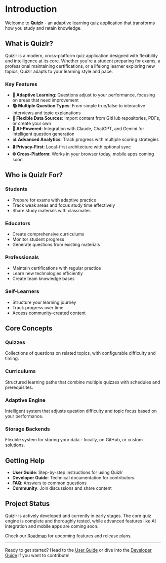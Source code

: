 # Introduction

Welcome to **Quizlr** - an adaptive learning quiz application that transforms how you study and retain knowledge.

## What is Quizlr?

Quizlr is a modern, cross-platform quiz application designed with flexibility and intelligence at its core. Whether you're a student preparing for exams, a professional maintaining certifications, or a lifelong learner exploring new topics, Quizlr adapts to your learning style and pace.

### Key Features

- **🧠 Adaptive Learning**: Questions adjust to your performance, focusing on areas that need improvement
- **📚 Multiple Question Types**: From simple true/false to interactive interviews and topic explanations
- **🔄 Flexible Data Sources**: Import content from GitHub repositories, PDFs, or create your own
- **🤖 AI-Powered**: Integration with Claude, ChatGPT, and Gemini for intelligent question generation
- **📊 Advanced Analytics**: Track progress with multiple scoring strategies
- **🔒 Privacy-First**: Local-first architecture with optional sync
- **🌐 Cross-Platform**: Works in your browser today, mobile apps coming soon

## Who is Quizlr For?

### Students
- Prepare for exams with adaptive practice
- Track weak areas and focus study time effectively
- Share study materials with classmates

### Educators
- Create comprehensive curriculums
- Monitor student progress
- Generate questions from existing materials

### Professionals
- Maintain certifications with regular practice
- Learn new technologies efficiently
- Create team knowledge bases

### Self-Learners
- Structure your learning journey
- Track progress over time
- Access community-created content

## Core Concepts

### Quizzes
Collections of questions on related topics, with configurable difficulty and timing.

### Curriculums
Structured learning paths that combine multiple quizzes with schedules and prerequisites.

### Adaptive Engine
Intelligent system that adjusts question difficulty and topic focus based on your performance.

### Storage Backends
Flexible system for storing your data - locally, on GitHub, or custom solutions.

## Getting Help

- **User Guide**: Step-by-step instructions for using Quizlr
- **Developer Guide**: Technical documentation for contributors
- **FAQ**: Answers to common questions
- **Community**: Join discussions and share content

## Project Status

Quizlr is actively developed and currently in early stages. The core quiz engine is complete and thoroughly tested, while advanced features like AI integration and mobile apps are coming soon.

Check our [Roadmap](./appendix/roadmap.md) for upcoming features and release plans.

---

Ready to get started? Head to the [User Guide](./user-guide/README.md) or dive into the [Developer Guide](./developer-guide/README.md) if you want to contribute!